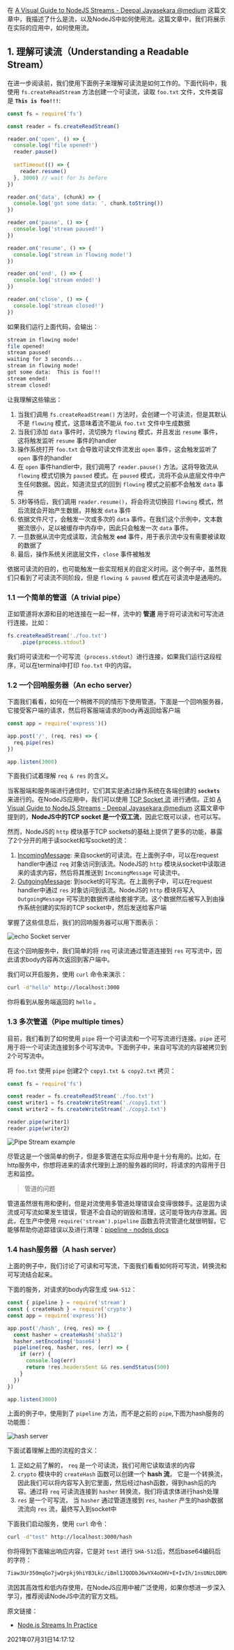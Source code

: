 在 [A Visual Guide to NodeJS Streams - Deepal Jayasekara @medium](https://blog.insiderattack.net/a-visual-guide-to-nodejs-streams-9d2d594a9bf5) 这篇文章中，我描述了什么是流，以及NodeJS中如何使用流。这篇文章中，我们将展示在实际的应用中，如何使用流。



## 1. 理解可读流（Understanding a Readable Stream）

在进一步阅读前，我们使用下面例子来理解可读流是如何工作的。下面代码中，我使用 `fs.createReadStream` 方法创建一个可读流，读取 `foo.txt` 文件，文件类容是 **`This is foo!!!`**:

```js
const fs = require('fs')

const reader = fs.createReadStream()

reader.on('open', () => {
  console.log('file opened!')
  reader.pause()
  
  setTimeout(() => {
    reader.resume()
  }, 3000) // wait for 3s before
})

reader.on('data', (chunk) => {
  console.log('got some data: ', chunk.toString())
})

reader.on('pause', () => {
  console.log('stream paused!')
})

reader.on('resume', () => {
  console.log('stream in flowing mode!')
})

reader.on('end', () => {
  console.log('stream ended!')
})

reader.on('close', () => {
  console.log('stream closed!')
})
```

如果我们运行上面代码，会输出：

```bash
stream in flowing mode!
file opened!
stream paused!
waiting for 3 seconds...
stream in flowing mode!
got some data:  This is foo!!!
stream ended!
stream closed!
```

让我理解这些输出：

1. 当我们调用 `fs.createReadStream()` 方法时，会创建一个可读流，但是其默认不是 `flowing` 模式，这意味着流不能从 `foo.txt` 文件中生成数据
2. 当我们添加 `data` 事件时，流切换为 `flowing` 模式，并且发出 `resume` 事件，这将触发监听 `resume` 事件的handler
3. 操作系统打开 `foo.txt` 会导致可读文件流发出 `open` 事件，这会触发监听了 `open` 事件的handler
4. 在 `open` 事件handler中，我们调用了 `reader.pause()` 方法。这将导致流从 `flowing` 模式切换为 `paused` 模式。在 `paused` 模式，流将不会从底层文件中产生任何数据。因此，知道流显式的回到 `flowing` 模式之前都不会触发 `data` 事件
5. 3秒等待后，我们调用 `reader.resume()`，将会将流切换回 `flowing` 模式，然后流就会开始产生数据，并触发 `data` 事件
6. 依据文件尺寸，会触发一次或多次的 `data` 事件。在我们这个示例中，文本数据流很小，足以被缓存中内存中，因此只会触发一次 `data` 事件。
7. 一旦数据从流中完成读取，流会触发 **`end`** 事件，用于表示流中没有需要被读取的数据了
8. 最后，操作系统关闭底层文件，`close` 事件被触发

依据可读流的目的，也可能触发一些实现相关的自定义时间。这个例子中，虽然我们只看到了可读流不同阶段，但是 `flowing & paused` 模式在可读流中是通用的。



### 1.1 一个简单的管道（A trivial pipe）

正如管道将水源和目的地连接在一起一样，流中的 **管道** 用于将可读流和可写流进行连接。比如：

```js
fs.createReadStream('./foo.txt')
	.pipe(process.stdout)
```

我们将可读流和一个可写流（`process.stdout`）进行连接，如果我们运行这段程序，可以在terminal中打印 `foo.txt` 中的内容。



### 1.2 一个回响服务器（An echo server）

下面我们看看，如何在一个稍微不同的情形下使用管道。下面是一个回响服务器，它接受客户端的请求，然后将客服端请求的body再返回给客户端

```js
const app = require('express')()

app.post('/', (req, res) => {
  req.pipe(res)
})

app.listen(3000)
```

下面我们试着理解 `req & res` 的含义。

当客服端和服务端进行通信时，它们其实是通过操作系统在各端创建的 **`sockets`** 来进行的。在NodeJS应用中，我们可以使用 [TCP Socket 流](http://nodejs.cn/api/net.html#net_class_net_socket)  进行通信。正如 [A Visual Guide to NodeJS Streams - Deepal Jayasekara @medium](https://blog.insiderattack.net/a-visual-guide-to-nodejs-streams-9d2d594a9bf5) 这篇文章中提到的，**NodeJS中的TCP socket 是一个双工流**，因此它既可以读，也可以写。

然而，NodeJS的 `http` 模块基于TCP sockets的基础上提供了更多的功能，暴露了2个分开的用于读socket和写socket的流：

1. [IncomingMessage](http://nodejs.cn/api/http.html#http_class_http_incomingmessage): 来自socket的可读流。在上面例子中，可以在request handler中通过 `req` 对象访问到该流。NodeJS的 `http` 模块从socket中读取进来的请求内容，然后将其推送到 `IncomingMessage` 可读流中。
2. [OutgoingMessage](http://nodejs.cn/api/http.html#http_class_http_outgoingmessage): 到socket的可写流。在上面例子中，可以在request handler中通过 `res` 对象访问到该流。NodeJS的 `http` 模块将写入 `OutgoingMessage`  可写流的数据传递给套接字流。这个数据然后被写入到由操作系统创建的实际的TCP socket中，然后发送给客户端

掌握了这些信息后，我们的回响服务器可以用下图表示：

![echo Socket server](./imgs/echo_Socket_server.png)

在这个回响服务中，我们简单的将 `req` 可读流通过管道连接到 `res` 可写流中，因此请求body内容再次返回到客户端中。

我们可以开启服务，使用 `curl` 命令来演示：

```bash
curl -d"hello" http://localhost:3000
```

你将看到从服务端返回的 `hello` 。



### 1.3 多次管道（Pipe multiple times）

目前，我们看到了如何使用 `pipe` 将一个可读流和一个可写流进行连接。`pipe` 还可用于将一个可读流连接到多个可写流中。下面例子中，来自可写流的内容被拷贝到2个可写流中。

将 `foo.txt` 使用 `pipe` 创建2个 `copy1.txt & copy2.txt` 拷贝：

```js
const fs = require('fs')

const reader = fs.createReadStream('./foo.txt')
const writer1 = fs.createWriteStream('./copy1.txt')
const writer2 = fs.createWriteStream('./copy2.txt')

reader.pipe(writer1)
reader.pipe(writer2)
```



![Pipe Stream example](./imgs/Pipe_Stream_example.png)

尽管这是一个很简单的例子，但是多管道在实际应用中是十分有用的。比如，在http服务中，你想将进来的请求代理到上游的服务器的同时，将请求的内容用于日志和监控。



> 管道的问题

管道虽然很有用和便利，但是对流使用多管道处理错误会变得很棘手。这是因为读流或可写流如果发生错误，管道不会自动的销毁和清理，这可能导致内存泄漏。因此，在生产中使用 `require('stream').pipeline` 函数去将流管道化就很明智。它能够帮助你追踪错误以及进行清理：[pipeline - nodejs docs](http://nodejs.cn/api/stream.html#stream_stream_pipeline_source_transforms_destination_callback)





### 1.4 hash服务器（A hash server）

上面的例子中，我们讨论了可读和可写流，下面我们看看如何将可写流，转换流和可写流结合起来。

下面的服务，对请求的body内容生成 `SHA-512`：

```js
const { pipeline } = require('stream')
const { createHash } = require('crypto')
const app = require('express')()

app.post('/hash', (req, res) => {
  const hasher = createHash('sha512')
  hasher.setEncoding('base64')
  pipeline(req, hasher, res, (err) => {
    if (err) {
      console.log(err)
      return !res.headersSent && res.sendStatus(500)
    }
  })
})

app.listen(3000)
```

上面的例子中，使用到了 `pipeline` 方法，而不是之前的 `pipe`,下图为hash服务的功能图：



![hash server](./imgs/hash_server.png)

下面试着理解上图的流程的含义：

1. 正如之前了解的， `req` 是一个可读流，我们可用它读取请求的内容
2. `crypto` 模块中的 `createHash` 函数可以创建一个 **hash 流**， 它是一个转换流，因此我们可以将内容写入到它里面，然后经过hash函数，得到hash后的内容。通过将 `req` 可读流连接到 `hasher` 转换流，我们将请求体进行hash处理
3. `res` 是一个可写流， 当 `hasher` 通过管道连接到 `res`, `hasher` 产生的hash数据流流向 `res` 流，最终写入到socket中

下面我们启动服务，使用 `curl` 命令：

```bash
curl -d"test" http://localhost:3000/hash
```

你将得到下面输出响应内容，它是对 `test` 进行 `SHA-512`后，然后base64编码后的字符：

```bash
7iaw3Ur350mqGo7jwQrpkj9hiYB3Lkc/iBml1JQODbJ6wYX4oOHV+E+IvIh/1nsUNzLDBMxfqa2Ob1f1ACio/w==
```

流因其高效性和低内存使用，在NodeJS应用中被广泛使用，如果你想进一步深入学习，推荐阅读NodeJS中流的官方文档。



原文链接：

- [Node.js Streams In Practice](https://blog.insiderattack.net/nodejs-streams-in-practice-980b3cdf4511)



2021年07月31日14:17:12











